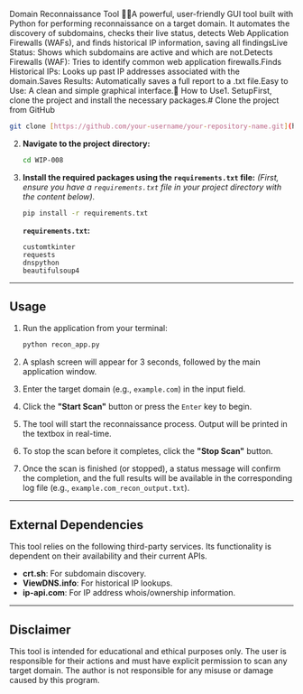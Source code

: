Domain Reconnaissance Tool 🕵️‍♂️A powerful, user-friendly GUI tool built with Python for performing reconnaissance on a target domain. It automates the discovery of subdomains, checks their live status, detects Web Application Firewalls (WAFs), and finds historical IP information, saving all findingsLive Status: Shows which subdomains are active and which are not.Detects Firewalls (WAF): Tries to identify common web application firewalls.Finds Historical IPs: Looks up past IP addresses associated with the domain.Saves Results: Automatically saves a full report to a .txt file.Easy to Use: A clean and simple graphical interface.🚀 How to Use1. SetupFirst, clone the project and install the necessary packages.# Clone the project from GitHub
```bash
git clone [https://github.com/your-username/your-repository-name.git](https://github.com/your-username/your-repository-name.git)
```

2.  **Navigate to the project directory:**
    ```bash
    cd WIP-008
    ```

3.  **Install the required packages using the `requirements.txt` file:**
    *(First, ensure you have a `requirements.txt` file in your project directory with the content below).*
    ```bash
    pip install -r requirements.txt
    ```

    **`requirements.txt`:**
    ```text
    customtkinter
    requests
    dnspython
    beautifulsoup4
    ```

---

## Usage

1.  Run the application from your terminal:
    ```bash
    python recon_app.py
    ```

2.  A splash screen will appear for 3 seconds, followed by the main application window.

3.  Enter the target domain (e.g., `example.com`) in the input field.

4.  Click the **"Start Scan"** button or press the `Enter` key to begin.

5.  The tool will start the reconnaissance process. Output will be printed in the textbox in real-time.

6.  To stop the scan before it completes, click the **"Stop Scan"** button.

7.  Once the scan is finished (or stopped), a status message will confirm the completion, and the full results will be available in the corresponding log file (e.g., `example.com_recon_output.txt`).

---

## External Dependencies

This tool relies on the following third-party services. Its functionality is dependent on their availability and their current APIs.

-   **crt.sh**: For subdomain discovery.
-   **ViewDNS.info**: For historical IP lookups.
-   **ip-api.com**: For IP address whois/ownership information.

---

## Disclaimer

This tool is intended for educational and ethical purposes only. The user is responsible for their actions and must have explicit permission to scan any target domain. The author is not responsible for any misuse or damage caused by this program.
